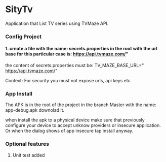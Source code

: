# SityTv
Application that List TV series using TVMaze API.

### Config Project

#### 1. create a file with the name: secrets.properties in the root with the url base for this particular case is: https://api.tvmaze.com/"
the content of secrets.properties must be:
TV_MAZE_BASE_URL=" https://api.tvmaze.com/"

Context: For security you must not expose urls, api keys etc. 


### App Install

The APK is in the root of the project in the branch Master with the name: app-debug.apk downolad it.

when install the apk to a physical device make sure that previously configure your device to accept unknow providers or insecure application.
Or when the dialog shows of app insecure tap install anyway.

### Optional features
1. Unit test added 
